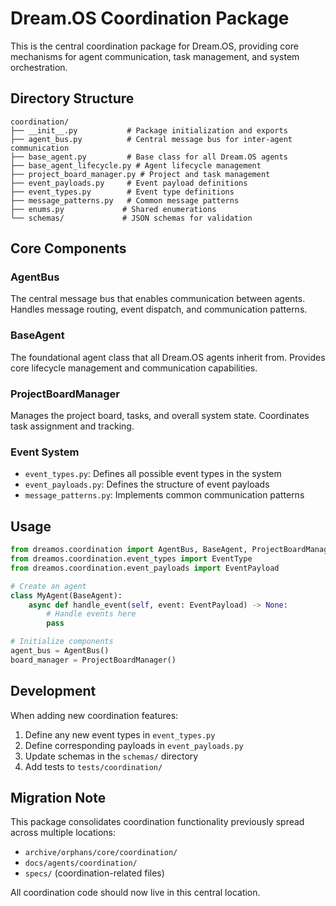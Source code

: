 # Dream.OS Coordination Package

This is the central coordination package for Dream.OS, providing core mechanisms for agent communication, task management, and system orchestration.

## Directory Structure

```
coordination/
├── __init__.py           # Package initialization and exports
├── agent_bus.py          # Central message bus for inter-agent communication
├── base_agent.py         # Base class for all Dream.OS agents
├── base_agent_lifecycle.py # Agent lifecycle management
├── project_board_manager.py # Project and task management
├── event_payloads.py     # Event payload definitions
├── event_types.py        # Event type definitions
├── message_patterns.py   # Common message patterns
├── enums.py             # Shared enumerations
└── schemas/             # JSON schemas for validation
```

## Core Components

### AgentBus
The central message bus that enables communication between agents. Handles message routing, event dispatch, and communication patterns.

### BaseAgent
The foundational agent class that all Dream.OS agents inherit from. Provides core lifecycle management and communication capabilities.

### ProjectBoardManager
Manages the project board, tasks, and overall system state. Coordinates task assignment and tracking.

### Event System
- `event_types.py`: Defines all possible event types in the system
- `event_payloads.py`: Defines the structure of event payloads
- `message_patterns.py`: Implements common communication patterns

## Usage

```python
from dreamos.coordination import AgentBus, BaseAgent, ProjectBoardManager
from dreamos.coordination.event_types import EventType
from dreamos.coordination.event_payloads import EventPayload

# Create an agent
class MyAgent(BaseAgent):
    async def handle_event(self, event: EventPayload) -> None:
        # Handle events here
        pass

# Initialize components
agent_bus = AgentBus()
board_manager = ProjectBoardManager()
```

## Development

When adding new coordination features:
1. Define any new event types in `event_types.py`
2. Define corresponding payloads in `event_payloads.py`
3. Update schemas in the `schemas/` directory
4. Add tests to `tests/coordination/`

## Migration Note

This package consolidates coordination functionality previously spread across multiple locations:
- `archive/orphans/core/coordination/`
- `docs/agents/coordination/`
- `specs/` (coordination-related files)

All coordination code should now live in this central location. 